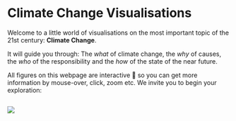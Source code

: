 # **Climate Change Visualisations**

Welcome to a little world of visualisations on the most important topic of the 21st century: **Climate Change**.

It will guide you through: The *what* of climate change, the *why* of causes, the *who* of the responsibility and the *how* of the state of the near future.


All figures on this webpage are interactive 🤩 so you can get more information by mouse-over, click, zoom etc. We invite you to begin your exploration:
```{tableofcontents}
```

![](https://upload.wikimedia.org/wikipedia/commons/7/7e/The_Earth_seen_from_Apollo_17_with_white_background.jpg)